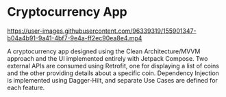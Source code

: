 # Cryptocurrency App

https://user-images.githubusercontent.com/96339319/155901347-b04a4b91-9a41-4bf7-9e4a-ff2ec90ea8e4.mp4

A cryptocurrency app designed using the Clean Architecture/MVVM approach and the UI implemented entirely with Jetpack Compose. Two external APIs are consumed using Retrofit, one for displaying a list of coins and the other providing details about a specific coin. Dependency Injection is implemented using Dagger-Hilt, and separate Use Cases are defined for each feature.
